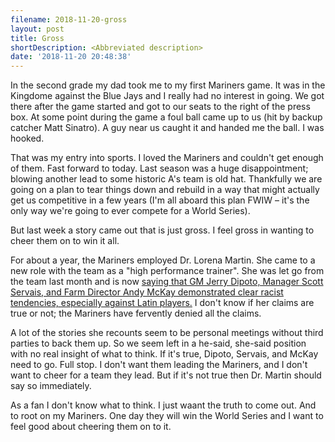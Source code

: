```yaml
---
filename: 2018-11-20-gross
layout: post
title: Gross
shortDescription: <Abbreviated description>
date: '2018-11-20 20:48:38'
---
```


In the second grade my dad took me to my first Mariners game. It was in the Kingdome against the Blue Jays and I really had no interest in going. We got there after the game started and got to our seats to the right of the press box. At some point during the game a foul ball came up to us (hit by backup catcher Matt Sinatro). A guy near us caught it and handed me the ball. I was hooked.

That was my entry into sports. I loved the Mariners and couldn't get enough of them. Fast forward to today. Last season was a huge disappointment; blowing another lead to some historic A's team is old hat. Thankfully we are going on a plan to tear things down and rebuild in a way that might actually get us competitive in a few years (I'm all aboard this plan FWIW – it's the only way we're going to ever compete for a World Series).

But last week a story came out that is just gross. I feel gross in wanting to cheer them on to win it all.

For about a year, the Mariners employed Dr. Lorena Martin. She came to a new role with the team as a "high performance trainer". She was let go from the team last month and is now [saying that GM Jerry Dipoto, Manager Scott Servais, and Farm Director Andy McKay demonstrated clear racist tendencies, especially against Latin players.](https://www.seattletimes.com/sports/mariners/lorena-martin-and-mariners-part-ways/) I don't know if her claims are true or not; the Mariners have fervently denied all the claims.

A lot of the stories she recounts seem to be personal meetings without third parties to back them up. So we seem left in a he-said, she-said position with no real insight of what to think. If it's true, Dipoto, Servais, and McKay need to go. Full stop. I don't want them leading the Mariners, and I don't want to cheer for a team they lead. But if it's not true then Dr. Martin should say so immediately. 

As a fan I don't know what to think. I just waant the truth to come out. And to root on my Mariners. One day they will win the World Series and I want to feel good about cheering them on to it.